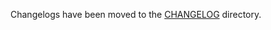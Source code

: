 Changelogs have been moved to the [CHANGELOG](https://github.com/antrea-io/antrea/blob/v1.10.1/CHANGELOG) directory.
